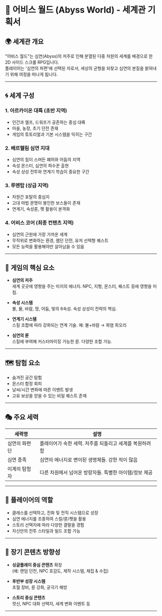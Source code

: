 # 🌌 어비스 월드 (Abyss World) - 세계관 기획서

## 🌍 세계관 개요

"어비스 월드"는 심연(Abyss)의 저주로 인해 분열된 다중 차원의 세계를 배경으로 한 2D 사이드 스크롤 RPG입니다.  
플레이어는 '심연의 파편'에 선택된 자로서, 세상의 균형을 되찾고 심연의 본질을 밝혀내기 위해 여정을 떠나게 됩니다.

---

## 🌀 세계 구성

### 1. 아르카이온 대륙 (초반 지역)
- 인간과 엘프, 드워프가 공존하는 중심 대륙
- 마을, 농장, 초기 던전 존재
- 게임의 튜토리얼과 기본 시스템을 익히는 구간

### 2. 베르헬림 심연 지대
- 심연의 힘이 스며든 폐허와 어둠의 지역
- 속성 몬스터, 심연의 파수꾼 출현
- 속성 상성 전투와 연계기 학습이 중요한 구간

### 3. 루멘탑 (상급 지역)
- 차원간 포탈의 중심지
- 고대 마법 문명이 봉인한 보스들이 존재
- 연계기, 속성룬, 펫 활용이 본격화

### 4. 어비스 코어 (최종 컨텐츠 지역)
- 심연의 근원에 가장 가까운 세계
- 무작위로 변화하는 환경, 램던 던전, 유저 선택형 퀘스트
- 모든 능력을 활용해야만 살아남을 수 있음

---

## 🔮 게임의 핵심 요소

- **심연의 저주**  
  세계 곳곳에 영향을 주는 미지의 에너지. NPC, 지형, 몬스터, 퀘스트 등에 영향을 미침.

- **속성 시스템**  
  불, 물, 바람, 땅, 어둠, 빛의 6속성. 속성 상성이 전략의 핵심.

- **연계기 시스템**  
  스킬 조합에 따라 강화되는 연계 기술. 예: 불+바람 → 화염 회오리

- **심연의 룬**  
  스킬에 부여해 커스터마이징 가능한 룬. 다양한 조합 가능.

---

## 🗺 탐험 요소

- 숨겨진 공간 탐험
- 몬스터 함정 회피
- 날씨/시간 변화에 따른 이벤트 발생
- 고유 보상을 얻을 수 있는 비밀 퀘스트 존재

---

## 🎭 주요 세력

| 세력명 | 설명 |
|--------|------|
| 심연의 파편단 | 플레이어가 속한 세력. 저주를 되돌리고 세계를 복원하려 함 |
| 심연 종족 | 심연의 에너지로 변이된 생명체들. 강한 적이 많음 |
| 이계의 탐험자 | 다른 차원에서 넘어온 방랑자들. 특별한 아이템/정보 제공 |

---

## 📌 플레이어의 역할

- 클래스를 선택하고, 진화 및 전직 시스템으로 성장
- 심연 에너지를 조종하여 스킬/룬/펫을 활용
- 스토리 선택지에 따라 다양한 결말을 경험
- 자신만의 전투 스타일과 빌드 조합 가능

---

## 📖 장기 콘텐츠 방향성

- **싱글플레이 중심 콘텐츠** 확장  
  (예: 랜덤 던전, NPC 호감도, 제작 시스템, 채집 & 수집)

- **후반부 성장 시스템**  
  초월 장비, 룬 강화, 궁극기 해방

- **스토리 중심 콘텐츠**  
  컷신, NPC 대화 선택지, 세계 변화 이벤트 등

---


